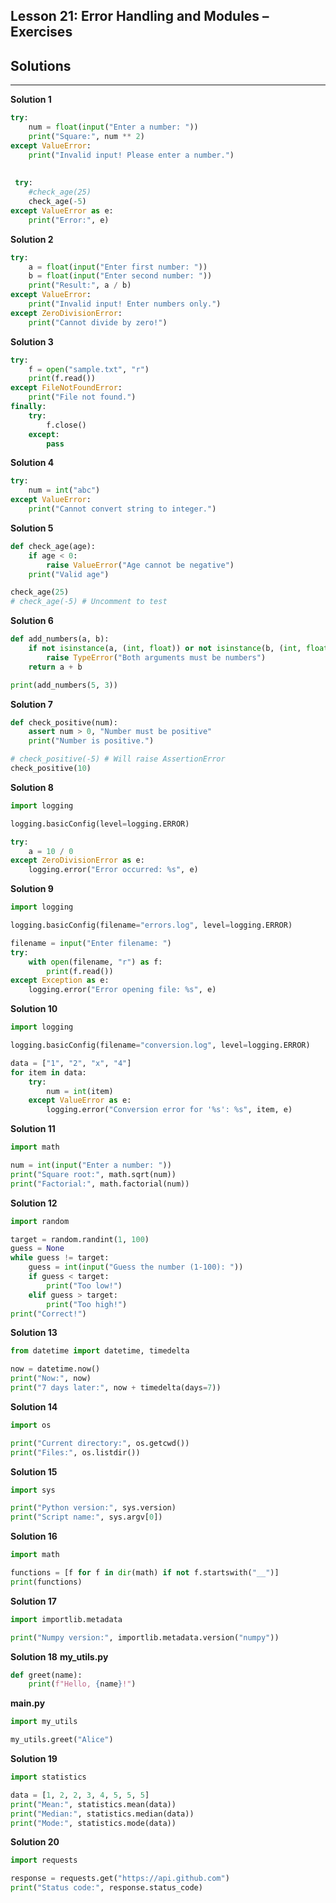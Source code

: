 ## **Lesson 21: Error Handling and Modules – Exercises**

## **Solutions**

---

**Solution 1**

```python
try:
    num = float(input("Enter a number: "))
    print("Square:", num ** 2)
except ValueError:
    print("Invalid input! Please enter a number.")
    
    
 try:
    #check_age(25)  
    check_age(-5)  
except ValueError as e:
    print("Error:", e)
```

**Solution 2**

```python
try:
    a = float(input("Enter first number: "))
    b = float(input("Enter second number: "))
    print("Result:", a / b)
except ValueError:
    print("Invalid input! Enter numbers only.")
except ZeroDivisionError:
    print("Cannot divide by zero!")
```

**Solution 3**

```python
try:
    f = open("sample.txt", "r")
    print(f.read())
except FileNotFoundError:
    print("File not found.")
finally:
    try:
        f.close()
    except:
        pass
```

**Solution 4**

```python
try:
    num = int("abc")
except ValueError:
    print("Cannot convert string to integer.")
```

**Solution 5**

```python
def check_age(age):
    if age < 0:
        raise ValueError("Age cannot be negative")
    print("Valid age")

check_age(25)
# check_age(-5) # Uncomment to test
```

**Solution 6**

```python
def add_numbers(a, b):
    if not isinstance(a, (int, float)) or not isinstance(b, (int, float)):
        raise TypeError("Both arguments must be numbers")
    return a + b

print(add_numbers(5, 3))
```

**Solution 7**

```python
def check_positive(num):
    assert num > 0, "Number must be positive"
    print("Number is positive.")

# check_positive(-5) # Will raise AssertionError
check_positive(10)
```

**Solution 8**

```python
import logging

logging.basicConfig(level=logging.ERROR)

try:
    a = 10 / 0
except ZeroDivisionError as e:
    logging.error("Error occurred: %s", e)
```

**Solution 9**

```python
import logging

logging.basicConfig(filename="errors.log", level=logging.ERROR)

filename = input("Enter filename: ")
try:
    with open(filename, "r") as f:
        print(f.read())
except Exception as e:
    logging.error("Error opening file: %s", e)
```

**Solution 10**

```python
import logging

logging.basicConfig(filename="conversion.log", level=logging.ERROR)

data = ["1", "2", "x", "4"]
for item in data:
    try:
        num = int(item)
    except ValueError as e:
        logging.error("Conversion error for '%s': %s", item, e)
```

**Solution 11**

```python
import math

num = int(input("Enter a number: "))
print("Square root:", math.sqrt(num))
print("Factorial:", math.factorial(num))
```

**Solution 12**

```python
import random

target = random.randint(1, 100)
guess = None
while guess != target:
    guess = int(input("Guess the number (1-100): "))
    if guess < target:
        print("Too low!")
    elif guess > target:
        print("Too high!")
print("Correct!")
```

**Solution 13**

```python
from datetime import datetime, timedelta

now = datetime.now()
print("Now:", now)
print("7 days later:", now + timedelta(days=7))
```

**Solution 14**

```python
import os

print("Current directory:", os.getcwd())
print("Files:", os.listdir())
```

**Solution 15**

```python
import sys

print("Python version:", sys.version)
print("Script name:", sys.argv[0])
```

**Solution 16**

```python
import math

functions = [f for f in dir(math) if not f.startswith("__")]
print(functions)
```

**Solution 17**

```python
import importlib.metadata

print("Numpy version:", importlib.metadata.version("numpy"))
```

**Solution 18**
**my\_utils.py**

```python
def greet(name):
    print(f"Hello, {name}!")
```

**main.py**

```python
import my_utils

my_utils.greet("Alice")
```

**Solution 19**

```python
import statistics

data = [1, 2, 2, 3, 4, 5, 5, 5]
print("Mean:", statistics.mean(data))
print("Median:", statistics.median(data))
print("Mode:", statistics.mode(data))
```

**Solution 20**

```python
import requests

response = requests.get("https://api.github.com")
print("Status code:", response.status_code)
```

